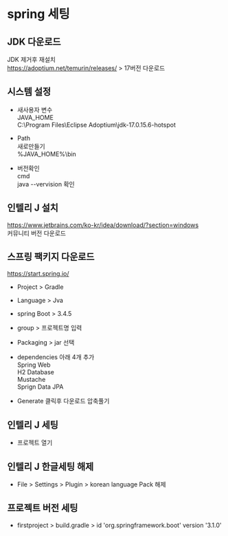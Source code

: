 # spring 세팅

## JDK 다운로드     
JDK 제거후 재설치     
https://adoptium.net/temurin/releases/ > 17버전 다운로드     
     
## 시스템 설정     
* 새사용자 변수     
JAVA_HOME     
C:\Program Files\Eclipse Adoptium\jdk-17.0.15.6-hotspot     
      
* Path     
새로만들기      
%JAVA_HOME%\bin
  
* 버전확인   
  cmd     
  java --vervision 확인     
     
## 인텔리 J 설치     
https://www.jetbrains.com/ko-kr/idea/download/?section=windows     
커뮤니티 버전 다운로드     
     
## 스프링 팩키지 다운로드       
https://start.spring.io/        
     
- Project > Gradle        
- Language > Jva        
- spring Boot > 3.4.5          
- group > 프로젝트명 입력     
- Packaging > jar 선택     
- dependencies 아래 4개 추가         
  Spring Web        
  H2 Database   
  Mustache   
  Sprign Data JPA   
     
- Generate  클릭후 다운로드 압축풀기     
     
## 인텔리 J 세팅         
- 프로젝트 열기         
     
## 인텔리 J 한글세팅 해제    
- File > Settings > Plugin > korean language Pack 해제     
    
## 프로젝트 버전 세팅    
- firstproject > build.gradle > id 'org.springframework.boot' version '3.1.0'    
